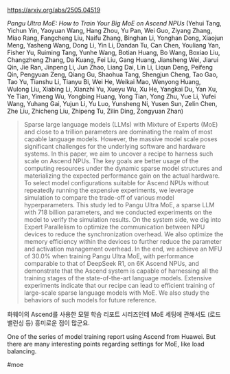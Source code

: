 https://arxiv.org/abs/2505.04519

*Pangu Ultra MoE: How to Train Your Big MoE on Ascend NPUs* (Yehui Tang, Yichun Yin, Yaoyuan Wang, Hang Zhou, Yu Pan, Wei Guo, Ziyang Zhang, Miao Rang, Fangcheng Liu, Naifu Zhang, Binghan Li, Yonghan Dong, Xiaojun Meng, Yasheng Wang, Dong Li, Yin Li, Dandan Tu, Can Chen, Youliang Yan, Fisher Yu, Ruiming Tang, Yunhe Wang, Botian Huang, Bo Wang, Boxiao Liu, Changzheng Zhang, Da Kuang, Fei Liu, Gang Huang, Jiansheng Wei, Jiarui Qin, Jie Ran, Jinpeng Li, Jun Zhao, Liang Dai, Lin Li, Liqun Deng, Peifeng Qin, Pengyuan Zeng, Qiang Gu, Shaohua Tang, Shengjun Cheng, Tao Gao, Tao Yu, Tianshu Li, Tianyu Bi, Wei He, Weikai Mao, Wenyong Huang, Wulong Liu, Xiabing Li, Xianzhi Yu, Xueyu Wu, Xu He, Yangkai Du, Yan Xu, Ye Tian, Yimeng Wu, Yongbing Huang, Yong Tian, Yong Zhu, Yue Li, Yufei Wang, Yuhang Gai, Yujun Li, Yu Luo, Yunsheng Ni, Yusen Sun, Zelin Chen, Zhe Liu, Zhicheng Liu, Zhipeng Tu, Zilin Ding, Zongyuan Zhan)

> Sparse large language models (LLMs) with Mixture of Experts (MoE) and close to a trillion parameters are dominating the realm of most capable language models. However, the massive model scale poses significant challenges for the underlying software and hardware systems. In this paper, we aim to uncover a recipe to harness such scale on Ascend NPUs. The key goals are better usage of the computing resources under the dynamic sparse model structures and materializing the expected performance gain on the actual hardware. To select model configurations suitable for Ascend NPUs without repeatedly running the expensive experiments, we leverage simulation to compare the trade-off of various model hyperparameters. This study led to Pangu Ultra MoE, a sparse LLM with 718 billion parameters, and we conducted experiments on the model to verify the simulation results. On the system side, we dig into Expert Parallelism to optimize the communication between NPU devices to reduce the synchronization overhead. We also optimize the memory efficiency within the devices to further reduce the parameter and activation management overhead. In the end, we achieve an MFU of 30.0% when training Pangu Ultra MoE, with performance comparable to that of DeepSeek R1, on 6K Ascend NPUs, and demonstrate that the Ascend system is capable of harnessing all the training stages of the state-of-the-art language models. Extensive experiments indicate that our recipe can lead to efficient training of large-scale sparse language models with MoE. We also study the behaviors of such models for future reference.

화웨이의 Ascend를 사용한 모델 학습 리포트 시리즈인데 MoE 세팅에 관해서도 (로드 밸런싱 등) 흥미로운 점이 많군요.

<english>
One of the series of model training report using Ascend from Huawei. But there are many interesting points regarding settings for MoE, like load balancing.
</english>

#moe 